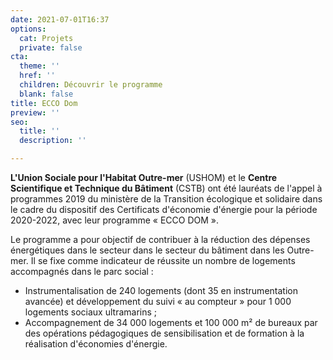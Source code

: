 ```yaml
---
date: 2021-07-01T16:37
options:
  cat: Projets
  private: false
cta:
  theme: ''
  href: ''
  children: Découvrir le programme
  blank: false
title: ECCO Dom
preview: ''
seo:
  title: ''
  description: ''

---
```

**L'Union Sociale pour l'Habitat Outre-mer** (USHOM) et le **Centre Scientifique et Technique du Bâtiment** (CSTB) ont été lauréats de l'appel à programmes 2019 du ministère de la Transition écologique et solidaire dans le cadre du dispositif des Certificats d'économie d'énergie pour la période 2020-2022, avec leur programme « ECCO DOM ».

Le programme a pour objectif de contribuer à la réduction des dépenses énergétiques dans le secteur dans le secteur du bâtiment dans les Outre-mer. Il se fixe comme indicateur de réussite un nombre de logements accompagnés dans le parc social :

* Instrumentalisation de 240 logements (dont 35 en instrumentation avancée) et développement du suivi « au compteur » pour 1 000 logements sociaux ultramarins ;
* Accompagnement de 34 000 logements et 100 000 m² de bureaux par des opérations pédagogiques de sensibilisation et de formation à la réalisation d'économies d'énergie.